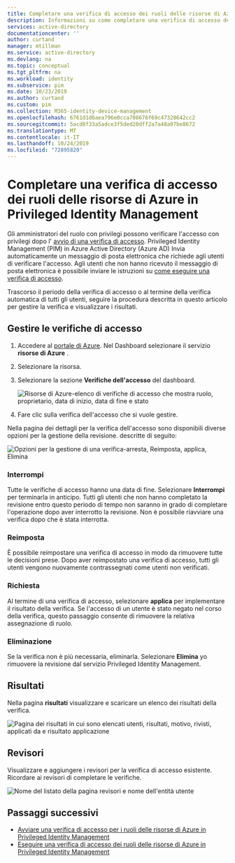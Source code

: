 ```yaml
---
title: Completare una verifica di accesso dei ruoli delle risorse di Azure in Privileged Identity Management-Azure Active Directory | Microsoft Docs
description: Informazioni su come completare una verifica di accesso dei ruoli delle risorse di Azure in Azure AD Privileged Identity Management (PIM).
services: active-directory
documentationcenter: ''
author: curtand
manager: mtillman
ms.service: active-directory
ms.devlang: na
ms.topic: conceptual
ms.tgt_pltfrm: na
ms.workload: identity
ms.subservice: pim
ms.date: 10/23/2019
ms.author: curtand
ms.custom: pim
ms.collection: M365-identity-device-management
ms.openlocfilehash: 6761d1d6aea796e0cca708676f69c47328642cc2
ms.sourcegitcommit: 5acd8f33a5adce3f5ded20dff2a7a48a07be8672
ms.translationtype: MT
ms.contentlocale: it-IT
ms.lasthandoff: 10/24/2019
ms.locfileid: "72895820"
---
```

# <a name="complete-an-access-review-of-azure-resource-roles-in-privileged-identity-management"></a>Completare una verifica di accesso dei ruoli delle risorse di Azure in Privileged Identity Management

Gli amministratori del ruolo con privilegi possono verificare l'accesso con privilegi dopo l' [avvio di una verifica di accesso](pim-resource-roles-start-access-review.md). Privileged Identity Management (PIM) in Azure Active Directory (Azure AD) Invia automaticamente un messaggio di posta elettronica che richiede agli utenti di verificare l'accesso. Agli utenti che non hanno ricevuto il messaggio di posta elettronica è possibile inviare le istruzioni su [come eseguire una verifica di accesso](pim-resource-roles-perform-access-review.md).

Trascorso il periodo della verifica di accesso o al termine della verifica automatica di tutti gli utenti, seguire la procedura descritta in questo articolo per gestire la verifica e visualizzare i risultati.

## <a name="manage-access-reviews"></a>Gestire le verifiche di accesso

1. Accedere al [portale di Azure](https://portal.azure.com/). Nel Dashboard selezionare il servizio **risorse di Azure** .

2. Selezionare la risorsa.

3. Selezionare la sezione **Verifiche dell'accesso** del dashboard.

    ![Risorse di Azure-elenco di verifiche di accesso che mostra ruolo, proprietario, data di inizio, data di fine e stato](media/pim-resource-roles-complete-access-review/rbac-access-review-home-list.png)

4. Fare clic sulla verifica dell'accesso che si vuole gestire.

Nella pagina dei dettagli per la verifica dell'accesso sono disponibili diverse opzioni per la gestione della revisione. descritte di seguito:

![Opzioni per la gestione di una verifica-arresta, Reimposta, applica, Elimina](media/pim-resource-roles-complete-access-review/rbac-access-review-menu.png)

### <a name="stop"></a>Interrompi

Tutte le verifiche di accesso hanno una data di fine. Selezionare **Interrompi** per terminarla in anticipo. Tutti gli utenti che non hanno completato la revisione entro questo periodo di tempo non saranno in grado di completare l'operazione dopo aver interrotto la revisione. Non è possibile riavviare una verifica dopo che è stata interrotta.

### <a name="reset"></a>Reimposta

È possibile reimpostare una verifica di accesso in modo da rimuovere tutte le decisioni prese. Dopo aver reimpostato una verifica di accesso, tutti gli utenti vengono nuovamente contrassegnati come utenti non verificati.

### <a name="apply"></a>Richiesta

Al termine di una verifica di accesso, selezionare **applica** per implementare il risultato della verifica. Se l'accesso di un utente è stato negato nel corso della verifica, questo passaggio consente di rimuovere la relativa assegnazione di ruolo.  

### <a name="delete"></a>Eliminazione

Se la verifica non è più necessaria, eliminarla. Selezionare **Elimina** yo rimuovere la revisione dal servizio Privileged Identity Management.

## <a name="results"></a>Risultati

Nella pagina **risultati** visualizzare e scaricare un elenco dei risultati della verifica.

![Pagina dei risultati in cui sono elencati utenti, risultati, motivo, rivisti, applicati da e risultato applicazione](media/pim-resource-roles-complete-access-review/rbac-access-review-results.png)

## <a name="reviewers"></a>Revisori

Visualizzare e aggiungere i revisori per la verifica di accesso esistente. Ricordare ai revisori di completare le verifiche.

![Nome del listato della pagina revisori e nome dell'entità utente](media/pim-resource-roles-complete-access-review/rbac-access-review-reviewers.png)

## <a name="next-steps"></a>Passaggi successivi

- [Avviare una verifica di accesso per i ruoli delle risorse di Azure in Privileged Identity Management](pim-resource-roles-start-access-review.md)
- [Eseguire una verifica di accesso dei ruoli delle risorse di Azure in Privileged Identity Management](pim-resource-roles-perform-access-review.md)
